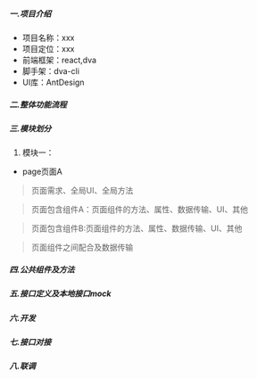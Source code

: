 ##### 一.项目介绍

- 项目名称：xxx
- 项目定位：xxx
- 前端框架：react,dva
- 脚手架：dva-cli
- UI库：AntDesign

##### 二.整体功能流程

##### 三.模块划分

1. 模块一：


- page页面A


> 页面需求、全局UI、全局方法
>

> 页面包含组件A：页面组件的方法、属性、数据传输、UI、其他
>

> 页面包含组件B:页面组件的方法、属性、数据传输、UI、其他

> 页面组件之间配合及数据传输

##### 四.公共组件及方法

##### 五.接口定义及本地接口mock

##### 六.开发

##### 七.接口对接

##### 八.联调







##### 

